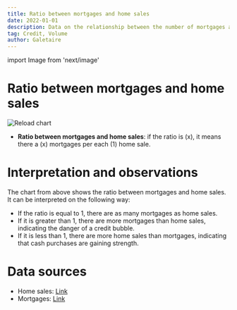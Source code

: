 ```yaml
---
title: Ratio between mortgages and home sales
date: 2022-01-01
description: Data on the relationship between the number of mortgages and the number of home sales. These data allow us to determine whether there are credit bubbles.
tag: Credit, Volume
author: Galetaire
---
```


import Image from 'next/image'

# Ratio between mortgages and home sales

![Reload chart](/images/ratiohipoteques.png)

- **Ratio between mortgages and home sales**: if the ratio is (x), it means there a (x) mortgages per each (1) home sale.

# Interpretation and observations

The chart from above shows the ratio between mortgages and home sales. It can be interpreted on the following way:

- If the ratio is equal to 1, there are as many mortgages as home sales.
- If it is greater than 1, there are more mortgages than home sales, indicating the danger of a credit bubble.
- If it is less than 1, there are more home sales than mortgages, indicating that cash purchases are gaining strength.

# Data sources

- Home sales: [Link](https://www.ine.es/dyngs/INEbase/es/operacion.htm?c=Estadistica_C&cid=1254736171438&menu=resultados&idp=1254735576757#!tabs-1254736158217)
- Mortgages: [Link](https://www.ine.es/dyngs/INEbase/es/operacion.htm?c=Estadistica_C&cid=1254736170236&menu=resultados&idp=1254735576757#!tabs-1254736158259)
